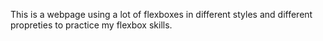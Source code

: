 This is a webpage using a lot of flexboxes in different styles and different propreties to practice my flexbox skills.
